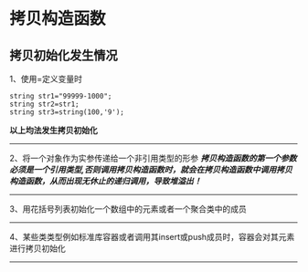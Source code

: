 # 拷贝构造函数
##  拷贝初始化发生情况
1、使用=定义变量时
```
string str1="99999-1000";
string str2=str1;
string str3=string(100,'9');
```
**以上均法发生拷贝初始化**
**************************
2、将一个对象作为实参传递给一个非引用类型的形参
[]()
***拷贝构造函数的第一个参数必须是一个引用类型,否则调用拷贝构造函数时，就会在拷贝构造函数中调用拷贝构造函数，从而出现无休止的递归调用，导致堆溢出！***
**************************
3、用花括号列表初始化一个数组中的元素或者一个聚合类中的成员
[]()
**************************
4、某些类类型例如标准库容器或者调用其insert或push成员时，容器会对其元素进行拷贝初始化
[]()
**************************
